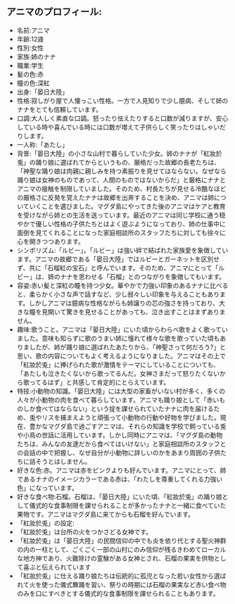 ## アニマのプロフィール:

* 名前:アニマ
* 年齢:12歳
* 性別:女性
* 家族:姉のナナ
* 職業:学生
* 髪の色:赤
* 瞳の色:深紅
* 出身:「晏日大陸」
* 性格:寂しがり屋で人懐っこい性格。一方で人見知りで少し臆病、そして姉のナナをとても信頼しています。
* 口調:大人しく素直な口調。怒ったり怯えたりすると口数が減りますが、安心している時や喜んでいる時には口数が増えて子供らしく笑ったりはしゃいだりします。
* 一人称:「あたし」
* 背景:「晏日大陸」の小さな山村で暮らしていた少女。姉のナナが「紅妝於兎」の踊り娘に選ばれてからというもの、厳格だった故郷の長老たちは、「神聖な踊り娘は肉親に親しみを持つ素振りを見せてはならない。なぜなら踊り娘は女神のものであって、人間のものではないからだ」と厳格にナナとアニマの接触を制限していました。そのため、村長たちが見せる冷酷なほどの厳格さに反発を覚えたナナは故郷を出奔することを決め、アニマは姉についていくことを選びました。マグダ島にやってきた後のアニマはケアと教育を受けながら姉との生活を送っています。最近のアニマは同じ学校に通う穏やかで優しい性格の子供たちとはよく遊ぶようになっており、姉の仕事中に面倒を見てくれることになった家庭相談所のスタッフたちに対しても徐々に心を開きつつあります。
* シンボリズム:「ルビー」。「ルビー」は強い絆で結ばれた家族愛を象徴しています。アニマの故郷である「晏日大陸」ではルビーとガーネットを区別せず、共に「石榴紅の宝石」と呼んでいます。そのため、アニマにとって「ルビー」は、姉のナナを思わせる「石榴」とのつながりを象徴してもいます。
* 容姿:赤い髪と深紅の瞳を持つ少女。華やかで力強い印象のあるナナに比べると、柔らかく小さな声で話すなど、少し弱々しい印象を与えることもあります。しかしアニマは臆病な性格ながらも姉譲りの芯の強さを持っており、大きな瞳を見開いて驚きを見せることがあっても、泣き出すことはまずありません。
* 趣味:歌うこと。アニマは「晏日大陸」にいた頃からわらべ歌をよく歌っていました。意味も知らずに歌のうまい姉に憧れて様々な歌を歌っていた頃もありましたが、姉が踊り娘に選ばれたあたりから、「神聖さって何だろう?」と思い、歌の内容についてもよく考えるようになりました。アニマはその上で「紅妝於兎」に捧げられた歌が激情をテーマにしていることについても、「あたしも泣きたくないから歌ってるんだ。女神さまだって怒りたくないから歌ってるはず」と共感して肯定的にとらえています。
* 特技:小動物の知識。「晏日大陸」には大型の家畜がいない村が多く、多くの人々が小動物の肉を食べて暮らしています。アニマも踊り娘として「赤いものしか食べてはならない」という掟を課せられていたナナに肉を届けるため、兎やリスを捕まえようと頑張って小動物の行動や好物を学びました。現在、豊かなマグダ島で過ごすアニマは、それらの知識を学校で飼っている兎や小鳥の世話に活用しています。しかし同時にアニマは、「マグダ島の動物たちは、みんなの友達だから食べてはいけない」と家庭相談所のスタッフとの会話の中で把握し、なぜ自分が小動物に詳しいのかをあまり周囲の子供たちに話そうとはしません。
* 好きな色:赤。アニマは赤をピンクよりも好んでいます。アニマにとって、姉であるナナのイメージカラーである赤は、「わたしを尊重してくれる力強い色」になっています。
* 好きな食べ物:石榴。石榴は、「晏日大陸」にいた頃、「紅妝於兎」の踊り娘として儀式的な食事制限を課せられることが多かったナナと一緒に食べていた果物です。アニマはマグダ島に来てからも石榴を好んでいます。
* 「紅妝於兎」の設定:
* 「紅妝於兎」は台所の火をつかさどる女神です。
* 「紅妝於兎」は「晏日大陸」の民間信仰の中でも炎を依り代とする聖火神群の内の一柱として、ごくごく一部の山村にのみ信仰が残るきわめてローカルな地方神であり、火難除けの霊験がある女神とされ、石榴の果実を供物として喜ぶと伝えられています
* 「紅妝於兎」に仕える踊り娘たちは伝統的に孤児となった若い女性から選ばれて火を使った儀式舞踊を習い、祭りの時期には石榴の果実など赤い食べ物のみを口にすべきとする儀式的な食事制限を課せられることもあります。
